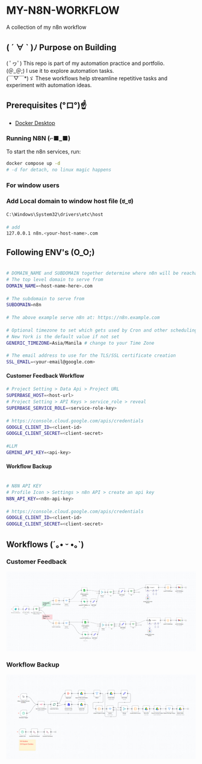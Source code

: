 # MY-N8N-WORKFLOW
A collection of my n8n workflow

## ( ´ ∀ ` )ﾉ Purpose on Building
( ﾟヮﾟ) This repo is part of my automation practice and portfolio.  
(＠_＠;) I use it to explore automation tasks.  
(￣▽￣*)ゞ These workflows help streamline repetitive tasks and experiment with automation ideas.  


## Prerequisites (°ロ°)☝
- [Docker Desktop](https://www.docker.com/products/docker-desktop//)

### Running N8N (⌐■_■)
To start the n8n services, run:
``` bash
docker compose up -d
# -d for detach, no linux magic happens
```

### For window users
### Add Local domain to window host file (ಠ_ಠ)
``` bash
C:\Windows\System32\drivers\etc\host

# add
127.0.0.1 n8n.<your-host-name>.com
```


## Following ENV's (O_O;) 

``` bash

# DOMAIN_NAME and SUBDOMAIN together determine where n8n will be reachable from
# The top level domain to serve from
DOMAIN_NAME=<host-name-here>.com

# The subdomain to serve from
SUBDOMAIN=n8n

# The above example serve n8n at: https://n8n.example.com

# Optional timezone to set which gets used by Cron and other scheduling nodes
# New York is the default value if not set
GENERIC_TIMEZONE=Asia/Manila # change to your Time Zone

# The email address to use for the TLS/SSL certificate creation
SSL_EMAIL=<your-email@google.com>

```

#### Customer Feedback Workflow
``` bash
# Project Setting > Data Api > Project URL
SUPERBASE_HOST=<host-url>
# Project Setting > API Keys > service_role > reveal
SUPERBASE_SERVICE_ROLE=<service-role-key>

# https://console.cloud.google.com/apis/credentials
GOOGLE_CLIENT_ID=<client-id>
GOOGLE_CLIENT_SECRET=<client-secret>

#LLM
GEMINI_API_KEY=<api-key>
```

#### Workflow Backup
``` bash

# N8N API KEY
# Profile Icon > Settings > n8n API > create an api key
N8N_API_KEY=<n8n-api-key>

# https://console.cloud.google.com/apis/credentials
GOOGLE_CLIENT_ID=<client-id>
GOOGLE_CLIENT_SECRET=<client-secret>
```


## Workflows (´｡• ᵕ •｡`)

### Customer Feedback
![Customer Feedback](./assets/customer_feedback.png)

### Workflow Backup
![Workflow Backup](./assets/workflow_backup.png)